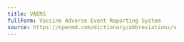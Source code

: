 ```yaml
---
title: VAERS
fullForm: Vaccine Adverse Event Reporting System
source: https://openmd.com/dictionary/abbreviations/v
---
```

